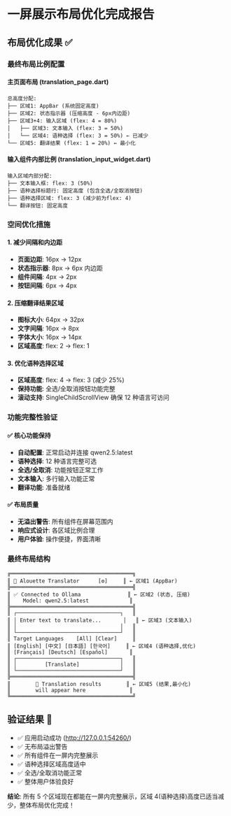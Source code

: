 # 一屏展示布局优化完成报告

## 布局优化成果 ✅

### 最终布局比例配置

#### 主页面布局 (translation_page.dart)

```
总高度分配:
├── 区域1: AppBar (系统固定高度)
├── 区域2: 状态指示器 (压缩高度 - 6px内边距)
├── 区域3+4: 输入区域 (flex: 4 = 80%)
│   ├── 区域3: 文本输入 (flex: 3 = 50%)
│   └── 区域4: 语种选择 (flex: 3 = 50%) ← 已减少
└── 区域5: 翻译结果 (flex: 1 = 20%) ← 最小化
```

#### 输入组件内部比例 (translation_input_widget.dart)

```
输入区域内部分配:
├── 文本输入框: flex: 3 (50%)
├── 语种选择标题行: 固定高度 (包含全选/全取消按钮)
├── 语种选择区域: flex: 3 (减少前为flex: 4)
└── 翻译按钮: 固定高度
```

### 空间优化措施

#### 1. 减少间隔和内边距

- **页面边距**: 16px → 12px
- **状态指示器**: 8px → 6px 内边距
- **组件间隔**: 4px → 2px
- **按钮间隔**: 6px → 4px

#### 2. 压缩翻译结果区域

- **图标大小**: 64px → 32px
- **文字间隔**: 16px → 8px
- **字体大小**: 16px → 14px
- **区域高度**: flex: 2 → flex: 1

#### 3. 优化语种选择区域

- **区域高度**: flex: 4 → flex: 3 (减少 25%)
- **保持功能**: 全选/全取消按钮功能完整
- **滚动支持**: SingleChildScrollView 确保 12 种语言可访问

### 功能完整性验证

#### ✅ 核心功能保持

- **自动配置**: 正常启动并连接 qwen2.5:latest
- **语种选择**: 12 种语言完整可选
- **全选/全取消**: 功能按钮正常工作
- **文本输入**: 多行输入功能正常
- **翻译功能**: 准备就绪

#### ✅ 布局质量

- **无溢出警告**: 所有组件在屏幕范围内
- **响应式设计**: 各区域比例合理
- **用户体验**: 操作便捷，界面清晰

### 最终布局结构

```
╔═══════════════════════════════════════╗
║ 🎯 Alouette Translator      [⚙️]     ║ ← 区域1 (AppBar)
╠═══════════════════════════════════════╣
║ ✅ Connected to Ollama               ║ ← 区域2 (状态, 压缩)
║    Model: qwen2.5:latest             ║
╠═══════════════════════════════════════╣
║ ┌─────────────────────────────────┐   ║
║ │ Enter text to translate...       │   ║ ← 区域3 (文本输入)
║ │                                 │   ║
║ └─────────────────────────────────┘   ║
║ Target Languages    [All] [Clear]     ║
║ [English] [中文] [日本語] [한국어]     ║ ← 区域4 (语种选择,优化)
║ [Français] [Deutsch] [Español]       ║
║ ┌─────────────────────────────────┐   ║
║ │         [Translate]             │   ║
║ └─────────────────────────────────┘   ║
╠═══════════════════════════════════════╣
║        🔄 Translation results        ║ ← 区域5 (结果,最小化)
║        will appear here              ║
╚═══════════════════════════════════════╝
```

## 验证结果 🎉

- ✅ 应用启动成功 (http://127.0.0.1:54260/)
- ✅ 无布局溢出警告
- ✅ 所有组件在一屏内完整展示
- ✅ 语种选择区域高度适中
- ✅ 全选/全取消功能正常
- ✅ 整体用户体验良好

**结论**: 所有 5 个区域现在都能在一屏内完整展示，区域 4(语种选择)高度已适当减少，整体布局优化完成！

